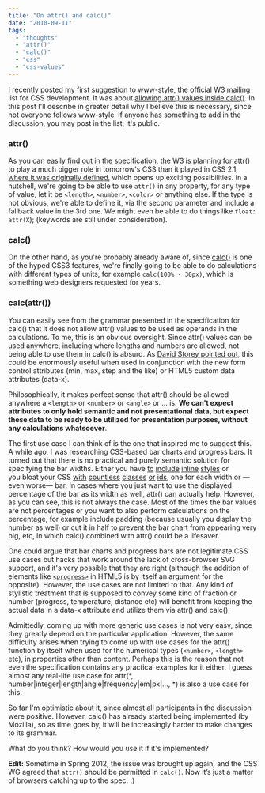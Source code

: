 ```yaml
---
title: "On attr() and calc()"
date: "2010-09-11"
tags:
  - "thoughts"
  - "attr()"
  - "calc()"
  - "css"
  - "css-values"
---
```


I recently posted my first suggestion to [www-style](http://lists.w3.org/Archives/Public/www-style/), the official W3 mailing list for CSS development. It was about [allowing attr() values inside calc()](http://lists.w3.org/Archives/Public/www-style/2010Sep/0019.html). In this post I'll describe in greater detail why I believe this is necessary, since not everyone follows www-style. If anyone has something to add in the discussion, you may post in the list, it's public.

### attr()

As you can easily [find out in the specification](http://www.w3.org/TR/css3-values/#attribute), the W3 is planning for attr() to play a much bigger role in tomorrow's CSS than it played in CSS 2.1, [where it was originally defined](http://www.w3.org/TR/CSS2/generate.html#propdef-content), which opens up exciting possibilities. In a nutshell, we're going to be able to use `attr()` in any property, for any type of value, let it be `<length>`, `<number>`, `<color>` or anything else. If the type is not obvious, we're able to define it, via the second parameter and include a fallback value in the 3rd one. We might even be able to do things like `float: attr(X`); (keywords are still under consideration).

### calc()

On the other hand, as you're probably already aware of, since [calc()](http://www.w3.org/TR/css3-values/#calc) is one of the hyped CSS3 features, we're finally going to be able to do calculations with different types of units, for example `calc(100% - 30px)`, which is something web designers requested for years.

### calc(attr())

You can easily see from the grammar presented in the specification for calc() that it does not allow attr() values to be used as operands in the calculations. To me, this is an obvious oversight. Since attr() values can be used anywhere, including where lengths and numbers are allowed, not being able to use them in calc() is absurd. As [David Storey pointed out](http://lists.w3.org/Archives/Public/www-style/2010Sep/0072.html), this could be enormously useful when used in conjunction with the new form control attributes (min, max, step and the like) or HTML5 custom data attributes (data-x).

Philosophically, it makes perfect sense that attr() should be allowed anywhere a `<length>` or `<number>` or `<angle>` or ... is. **We can't expect attributes to only hold semantic and not presentational data, but expect these data to be ready to be utilized for presentation purposes, without any calculations whatsoever**.

The first use case I can think of is the one that inspired me to suggest this. A while ago, I was researching CSS-based bar charts and progress bars. It turned out that there is no practical and purely semantic solution for specifying the bar widths. Either you have [to](http://www.1080degrees.net/archive/journal/simple_css_bar_graph/) [include](http://www.alistapart.com/articles/accessibledatavisualization) [inline](http://icant.co.uk/csscharts/) [styles](http://www.standards-schmandards.com/exhibits/barchart/) or you bloat your CSS [with](http://meyerweb.com/eric/css/edge/bargraph/demo.html) [countless](http://www.usrecordings.com/test-lab/bullet-graph.htm) [classes](http://cssglobe.com/post/1272/pure-css-data-chart) [or](http://www.cssplay.co.uk/menu/barchart.html) [ids](http://csswizardry.com/2010/02/css-bar-charts-styling-data-with-css3-and-progressive-enhancement/), one for each width or —even worse— bar. In cases where you just want to use the displayed percentage of the bar as its width as well, attr() can actually help. However, as you can see, this is not always the case. Most of the times the bar values are not percentages or you want to also perform calculations on the percentage, for example include padding (because usually you display the number as well) or cut it in half to prevent the bar chart from appearing very big, etc, in which calc() combined with attr() could be a lifesaver.

One could argue that bar charts and progress bars are not legitimate CSS use cases but hacks that work around the lack of cross-browser SVG support, and it's very possible that they are right (although the addition of elements like [`<progress>`](http://www.w3schools.com/html5/tag_progress.asp) in HTML5 is by itself an argument for the opposite). However, the use cases are not limited to that. Αny kind of stylistic treatment that is supposed to convey some kind of fraction or number (progress, temperature, distance etc) will benefit from keeping the actual data in a data-x attribute and utilize them via attr() and calc().

Admittedly, coming up with more generic use cases is not very easy, since they greatly depend on the particular application. However, the same difficulty arises when trying to come up with use cases for the attr() function by itself when used for the numerical types (`<number>`, `<length>` etc), in properties other than content. Perhaps this is the reason that not even the specification contains any practical examples for it either. I guess almost any real-life use case for attr(\*, number|integer|length|angle|frequency|em|px|..., \*) is also a use case for this.

So far I'm optimistic about it, since almost all participants in the discussion were positive. However, calc() has already started being implemented (by Mozilla), so as time goes by, it will be increasingly harder to make changes to its grammar.

What do you think? How would you use it if it's implemented?

**Edit:** Sometime in Spring 2012, the issue was brought up again, and the CSS WG agreed that `attr()` should be permitted in `calc()`. Now it’s just a matter of browsers catching up to the spec. :)
